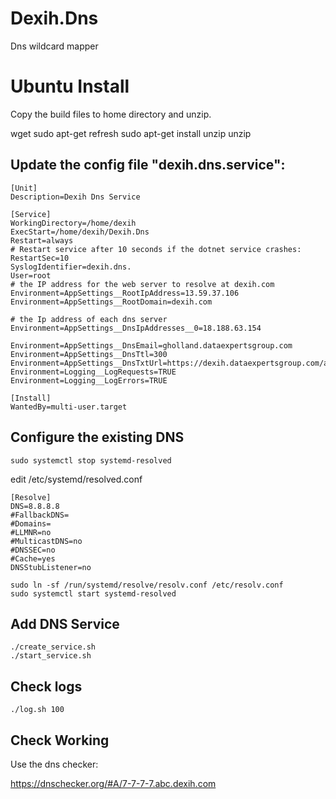# Dexih.Dns
Dns wildcard mapper

# Ubuntu Install

Copy the build files to home directory and unzip.

wget <build file>
sudo apt-get refresh
sudo apt-get install unzip
unzip <build file>

## Update the config file "dexih.dns.service":

```
[Unit]
Description=Dexih Dns Service

[Service]
WorkingDirectory=/home/dexih
ExecStart=/home/dexih/Dexih.Dns
Restart=always
# Restart service after 10 seconds if the dotnet service crashes:
RestartSec=10
SyslogIdentifier=dexih.dns.
User=root
# the IP address for the web server to resolve at dexih.com
Environment=AppSettings__RootIpAddress=13.59.37.106
Environment=AppSettings__RootDomain=dexih.com

# the Ip address of each dns server 
Environment=AppSettings__DnsIpAddresses__0=18.188.63.154

Environment=AppSettings__DnsEmail=gholland.dataexpertsgroup.com
Environment=AppSettings__DnsTtl=300
Environment=AppSettings__DnsTxtUrl=https://dexih.dataexpertsgroup.com/api/Remote/GetTxtRecords
Environment=Logging__LogRequests=TRUE
Environment=Logging__LogErrors=TRUE

[Install]
WantedBy=multi-user.target
```

## Configure the existing DNS

```
sudo systemctl stop systemd-resolved
```

edit /etc/systemd/resolved.conf

```
[Resolve]
DNS=8.8.8.8
#FallbackDNS=
#Domains=
#LLMNR=no
#MulticastDNS=no
#DNSSEC=no
#Cache=yes
DNSStubListener=no
```

```
sudo ln -sf /run/systemd/resolve/resolv.conf /etc/resolv.conf
sudo systemctl start systemd-resolved
```

## Add DNS Service

```
./create_service.sh
./start_service.sh
```

## Check logs

```
./log.sh 100
```

## Check Working

Use the dns checker:

https://dnschecker.org/#A/7-7-7-7.abc.dexih.com

